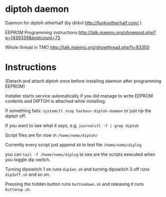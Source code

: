 diptoh daemon
=======

Daemon for diptoh otherhalf (by dirkvl http://funkyotherhalf.com/ )

EEPROM Programming instructions http://talk.maemo.org/showpost.php?p=1439339&postcount=73

Whole thread in TMO http://talk.maemo.org/showthread.php?t=93350

Instructions
=======

(Detach and attach diptoh once before installing daemon after programming EEPROM)

Installer starts service automatically if you did manage to write EEPROM contents and DIPTOH is attached while installing.

If something fails: ```systemctl stop harbour-diptoh-daemon``` or just rip the diptoh off.

If you want to see what it says, e.g. ```journalctl -f | grep diptoh```

Script files are for now in ```/home/nemo/diptoh/```

Currently every script just append ```$0``` to text file ```/home/nemo/diplog```

you can ```tail -f /home/nemo/diplog``` to see are the scripts executed when you toggle dip switch.

Turning dipswitch 1 on runs ```dip1on.sh``` and turning dipswitch 3 off runs ```dip3off.sh``` and so on.

Pressing the hidden button runs ```buttondown.sh``` and releasing it runs ```buttonup.sh```.

